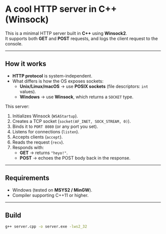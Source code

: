 # A cool HTTP server in C++ (Winsock)

This is a minimal HTTP server built in **C++** using **Winsock2**.  
It supports both **GET** and **POST** requests, and logs the client request to the console.

---

## How it works
- **HTTP protocol** is system-independent.  
- What differs is how the OS exposes sockets:
  - **Unix/Linux/macOS** → use **POSIX sockets** (file descriptors: `int` values).
  - **Windows** → use **Winsock**, which returns a `SOCKET` type.  

This server:
1. Initializes Winsock (`WSAStartup`).
2. Creates a TCP socket (`socket(AF_INET, SOCK_STREAM, 0)`).
3. Binds it to `PORT 8080` (or any port you set).
4. Listens for connections (`listen`).
5. Accepts clients (`accept`).
6. Reads the request (`recv`).
7. Responds with:
   - **GET** → returns `"heyo!"`.
   - **POST** → echoes the POST body back in the response.

---

## Requirements
- Windows (tested on **MSYS2 / MinGW**).
- Compiler supporting C++11 or higher.

---

## Build
```bash
g++ server.cpp -o server.exe -lws2_32
